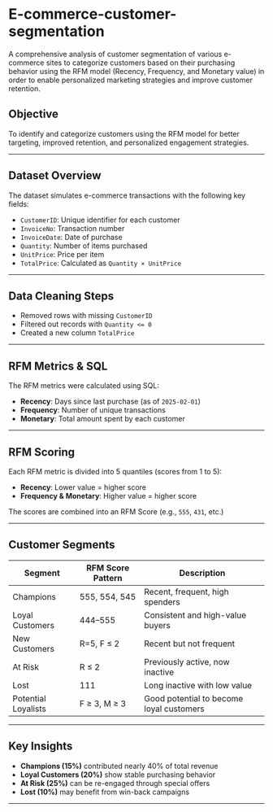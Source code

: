 # E-commerce-customer-segmentation
A comprehensive analysis of customer segmentation of various e-commerce sites to categorize customers based on their purchasing behavior using the RFM model (Recency, Frequency, and Monetary value) in order to enable personalized marketing strategies and improve customer retention.



## Objective

To identify and categorize customers using the RFM model for better targeting, improved retention, and personalized engagement strategies.

---

## Dataset Overview

The dataset simulates e-commerce transactions with the following key fields:

- `CustomerID`: Unique identifier for each customer  
- `InvoiceNo`: Transaction number  
- `InvoiceDate`: Date of purchase  
- `Quantity`: Number of items purchased  
- `UnitPrice`: Price per item  
- `TotalPrice`: Calculated as `Quantity × UnitPrice`

---

## Data Cleaning Steps

- Removed rows with missing `CustomerID`
- Filtered out records with `Quantity <= 0`
- Created a new column `TotalPrice`

---

## RFM Metrics & SQL

The RFM metrics were calculated using SQL:

- **Recency**: Days since last purchase (as of `2025-02-01`)
- **Frequency**: Number of unique transactions
- **Monetary**: Total amount spent by each customer


---

## RFM Scoring

Each RFM metric is divided into 5 quantiles (scores from 1 to 5):

- **Recency**: Lower value = higher score
- **Frequency & Monetary**: Higher value = higher score

The scores are combined into an RFM Score (e.g., `555`, `431`, etc.)

---

## Customer Segments

| Segment             | RFM Score Pattern | Description                              |
|---------------------|-------------------|------------------------------------------|
| Champions           | 555, 554, 545     | Recent, frequent, high spenders          |
| Loyal Customers     | 444–555           | Consistent and high-value buyers         |
| New Customers       | R=5, F ≤ 2        | Recent but not frequent                  |
| At Risk             | R ≤ 2             | Previously active, now inactive          |
| Lost                | 111               | Long inactive with low value             |
| Potential Loyalists | F ≥ 3, M ≥ 3      | Good potential to become loyal customers |

---

## Key Insights

- **Champions (15%)** contributed nearly 40% of total revenue  
- **Loyal Customers (20%)** show stable purchasing behavior  
- **At Risk (25%)** can be re-engaged through special offers  
- **Lost (10%)** may benefit from win-back campaigns

---

